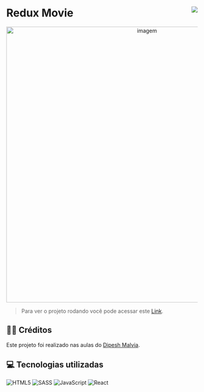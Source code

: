 # Redux Movie <img align="right" src="https://img.shields.io/static/v1?label=STATUS&message=Está %20Pronto &color=green&style=for-the-badge"/>

<div align="center" >
    <img width="725rem" src="https://servidor-estaticos-ten.vercel.app/ReduxMovie.png" alt="imagem">
</div>

> Para ver o projeto rodando você pode acessar este [Link](https://redux-movie-red.vercel.app/).

<h2>👨‍🏫 Créditos</h2>
<p>Este projeto foi realizado nas aulas do  <a target="_blank" href="https://www.youtube.com/watch?v=EnIRyNT2PMI&ab_channel=DipeshMalvia">Dipesh Malvia</a>.</p>

<h2>💻 Tecnologias utilizadas</h2>

<div style="display: inline_block">

![HTML5](https://img.shields.io/badge/html5-%23E34F26.svg?style=for-the-badge&logo=html5&logoColor=white)
![SASS](https://img.shields.io/badge/SASS-hotpink.svg?style=for-the-badge&logo=SASS&logoColor=white)
![JavaScript](https://img.shields.io/badge/javascript-%23323330.svg?style=for-the-badge&logo=javascript&logoColor=%23F7DF1E)
![React](https://img.shields.io/badge/react-%2320232a.svg?style=for-the-badge&logo=react&logoColor=%2361DAFB)

</div>
